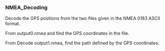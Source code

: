 ### NMEA_Decoding

Decode the GPS positions from the two files given in the NMEA 0183 ASCII format.

From output0.nmea and find the GPS coordinates in the file.

From Decode output1.nmea, find the path defined by the GPS coordinates.
